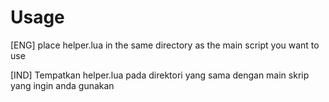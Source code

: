 # Usage

[ENG]
place helper.lua in the same directory as the main script you want to use

[IND]
Tempatkan helper.lua pada direktori yang sama dengan main skrip yang ingin anda gunakan

